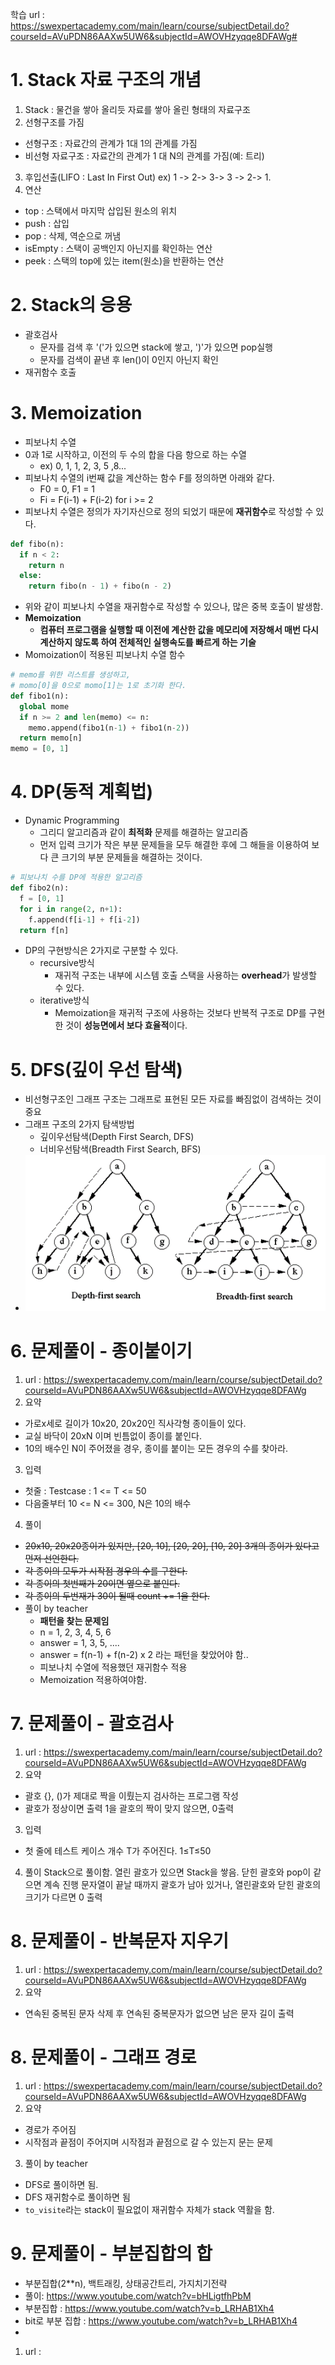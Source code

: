 학습 url : https://swexpertacademy.com/main/learn/course/subjectDetail.do?courseId=AVuPDN86AAXw5UW6&subjectId=AWOVHzyqqe8DFAWg#

# 1. Stack 자료 구조의 개념
1. Stack : 물건을 쌓아 올리듯 자료를 쌓아 올린 형태의 자료구조
2. 선형구조를 가짐
  * 선형구조 : 자료간의 관계가 1대 1의 관계를 가짐
  * 비선형 자료구조 : 자료간의 관계가 1 대 N의 관계를 가짐(예: 트리)
3. 후입선출(LIFO : Last In First Out)
  ex) 1 -> 2-> 3-> 3 -> 2-> 1.
4. 연산
  * top : 스택에서 마지막 삽입된 원소의 위치
  * push : 삽입
  * pop : 삭제, 역순으로 꺼냄
  * isEmpty : 스택이 공백인지 아닌지를 확인하는 연산
  * peek : 스택의 top에 있는 item(원소)을 반환하는 연산
# 2. Stack의 응용
  * 괄호검사
    * 문자를 검색 후 '('가 있으면 stack에 쌓고, ')'가 있으면 pop실행
    * 문자를 검색이 끝낸 후 len()이 0인지 아닌지 확인
  * 재귀함수 호출
# 3. Memoization
 * 피보나치 수열
  * 0과 1로 시작하고, 이전의 두 수의 합을 다음 항으로 하는 수열
    * ex) 0, 1, 1, 2, 3, 5 ,8...
  * 피보나치 수열의 i번째 값을 계산하는 함수 F를 정의하면 아래와 같다.
    * F0 = 0, F1 = 1
    * Fi = F(i-1) + F(i-2) for i >= 2
  * 피보나치 수열은 정의가 자기자신으로 정의 되었기 때문에 **재귀함수**로 작성할 수 있다.
```python
def fibo(n):
  if n < 2:
    return n
  else:
    return fibo(n - 1) + fibo(n - 2)
```
  * 위와 같이 피보나치 수열을 재귀함수로 작성할 수 있으나, 많은 중복 호출이 발생함.
  * **Memoization**
    * **컴퓨터 프로그램을 실행할 때 이전에 계산한 값을 메모리에 저장해서 매번 다시 계산하지 않도록 하여 전체적인 실행속도를 빠르게 하는 기술**
  * Momoization이 적용된 피보나치 수열 함수
```python
# memo를 위한 리스트를 생성하고,
# momo[0]을 0으로 momo[1]는 1로 초기화 한다.
def fibo1(n):
  global mome
  if n >= 2 and len(memo) <= n:
    memo.append(fibo1(n-1) + fibo1(n-2))
  return memo[n]
memo = [0, 1]
```
# 4. DP(동적 계획법)
  * Dynamic Programming
    * 그리디 알고리즘과 같이 **최적화** 문제를 해결하는 알고리즘
    * 먼저 입력 크기가 작은 부분 문제들을 모두 해결한 후에 그 해들을 이용하여 보다 큰 크기의 부분 문제들을 해결하는 것이다.
```python
# 피보나치 수를 DP에 적용한 알고리즘
def fibo2(n):
  f = [0, 1]
  for i in range(2, n+1):
    f.append(f[i-1] + f[i-2])
  return f[n]
```
  * DP의 구현방식은 2가지로 구분할 수 있다.
    * recursive방식
      * 재귀적 구조는 내부에 시스템 호출 스택을 사용하는 **overhead**가 발생할 수 있다.
    * iterative방식
      * Memoization을 재귀적 구조에 사용하는 것보다 반복적 구조로 DP를 구현한 것이 **성능면에서 보다 효율적**이다.
# 5. DFS(깊이 우선 탐색)
  * 비선형구조인 그래프 구조는 그래프로 표현된 모든 자료를 빠짐없이 검색하는 것이 중요
  * 그래프 구조의 2가지 탐색방법
    * 깊이우선탐색(Depth First Search, DFS)
    * 너비우선탐색(Breadth First Search, BFS)
  * ![DFS_BFS](images/20230220_DFS_BFS.png)
# 6. 문제풀이 - 종이붙이기
1. url : https://swexpertacademy.com/main/learn/course/subjectDetail.do?courseId=AVuPDN86AAXw5UW6&subjectId=AWOVHzyqqe8DFAWg
2. 요약
  * 가로x세로 길이가 10x20, 20x20인 직사각형 종이들이 있다.
  * 교실 바닥이 20xN 이며 빈틈없이 종이를 붙인다.
  * 10의 배수인 N이 주어졌을 경우, 종이를 붙이는 모든 경우의 수를 찾아라.
3. 입력
  * 첫줄 : Testcase : 1 <= T <= 50
  * 다음줄부터 10 <= N <= 300, N은 10의 배수
4. 풀이
  * ~~20x10, 20x20종이가 있지만, [20, 10], [20, 20], [10, 20] 3개의 종이가 있다고 먼저 선언한다.~~
  * ~~각 종이의 모두가 시작점 경우의 수를 구한다.~~
  * ~~각 종이의 첫번째가 20이면 옆으로 붙인다.~~
  * ~~각 종이의 두번재가 30이 될때 count += 1을 한다.~~
  * 풀이 by teacher
    * **패턴을 찾는 문제임**
    * n = 1, 2, 3, 4, 5, 6
    * answer = 1, 3, 5, ....
    * answer = f(n-1) + f(n-2) x 2 라는 패턴을 찾았어야 함..
    * 피보나치 수열에 적용했던 재귀함수 적용
    * Memoization 적용하여야함.


# 7. 문제풀이 - 괄호검사
1. url : https://swexpertacademy.com/main/learn/course/subjectDetail.do?courseId=AVuPDN86AAXw5UW6&subjectId=AWOVHzyqqe8DFAWg
2. 요약
  *  괄호 {}, ()가 제대로 짝을 이뤘는지 검사하는 프로그램 작성
  *  괄호가 정상이면 출력 1을 괄호의 짝이 맞지 않으면, 0출력
3. 입력
  * 첫 줄에 테스트 케이스 개수 T가 주어진다.  1≤T≤50
4. 풀이
  Stack으로 풀이함.
  열린 괄호가 있으면 Stack을 쌓음.
  닫힌 괄호와 pop이 같으면 계속 진행
  문자열이 끝날 때까지 괄호가 남아 있거나, 열린괄호와 닫힌 괄호의 크기가 다르면 0 출력

# 8. 문제풀이 - 반복문자 지우기
1. url : https://swexpertacademy.com/main/learn/course/subjectDetail.do?courseId=AVuPDN86AAXw5UW6&subjectId=AWOVHzyqqe8DFAWg
2. 요약
  * 연속된 중복된 문자 삭제 후 연속된 중복문자가 없으면 남은 문자 길이 출력

# 8. 문제풀이 - 그래프 경로
1. url : https://swexpertacademy.com/main/learn/course/subjectDetail.do?courseId=AVuPDN86AAXw5UW6&subjectId=AWOVHzyqqe8DFAWg
2. 요약
  * 경로가 주어짐
  * 시작점과 끝점이 주어지며 시작점과 끝점으로 갈 수 있는지 문는 문제
3. 풀이 by teacher
  * DFS로 풀이하면 됨.
  * DFS 재귀함수로 풀이하면 됨
  * `to_visite`라는 stack이 필요없이 재귀함수 자체가 stack 역활을 함.

# 9. 문제풀이 - 부분집합의 합
* 부분집합(2**n), 백트래킹, 상태공간트리, 가지치기전략
* 풀이: https://www.youtube.com/watch?v=bHLigtfhPbM
* 부분집합 : https://www.youtube.com/watch?v=b_LRHAB1Xh4
* bit로 부분 집합 : https://www.youtube.com/watch?v=b_LRHAB1Xh4
* 
1. url : 
